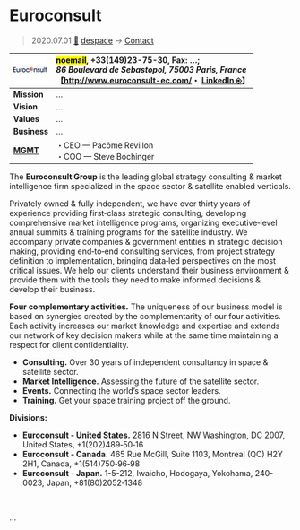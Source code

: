 # Euroconsult
> 2020.07.01 [🚀](../../index/index.md) [despace](../index.md) → [Contact](../contact.md)

|[![](../f/contact/e/euroconsult_logo1_thumb.webp)](../f/contact/e/euroconsult_logo1.png)|<mark>noemail</mark>, +33(149)23-75-30, Fax: …;<br> *86 Boulevard de Sebastopol, 75003 Paris, France*<br> 【<http://www.euroconsult-ec.com/>・ [LinkedIn ⎆](https://www.linkedin.com/company/euroconsult/)】|
|:--|:--|
|**Mission**|…|
|**Vision**|…|
|**Values**|…|
|**Business**|…|
|**[MGMT](../mgmt.md)**|・CEO — Pacôme Revillon<br> ・COO — Steve Bochinger|

The **Euroconsult Group** is the leading global strategy consulting & market intelligence firm specialized in the space sector & satellite enabled verticals.

Privately owned & fully independent, we have over thirty years of experience providing first‑class strategic consulting, developing comprehensive market intelligence programs, organizing executive‑level annual summits & training programs for the satellite industry. We accompany private companies & government entities in strategic decision making, providing end‑to‑end consulting services, from project strategy definition to implementation, bringing data‑led perspectives on the most critical issues. We help our clients understand their business environment & provide them with the tools they need to make informed decisions & develop their business.

**Four complementary activities.** The uniqueness of our business model is based on synergies created by the complementarity of our four activities. Each activity increases our market knowledge and expertise and extends our network of key decision makers while at the same time maintaining a respect for client confidentiality.

   - **Consulting.** Over 30 years of independent consultancy in space & satellite sector.
   - **Market Intelligence.** Assessing the future of the satellite sector.
   - **Events.** Connecting the world’s space sector leaders.
   - **Training.** Get your space training project off the ground.

**Divisions:**

   - **Euroconsult - United States.** 2816 N Street, NW Washington, DC 2007, United States, +1(202)489‑50‑16
   - **Euroconsult - Canada.** 465 Rue McGill, Suite 1103, Montreal (QC) H2Y 2H1, Canada, +1(514)750‑96‑98
   - **Euroconsult - Japan.** 1-5-212, Iwaicho, Hodogaya, Yokohama, 240-0023, Japan, +81(80)2052‑1348

<p style="page-break-after:always"> </p>

…
